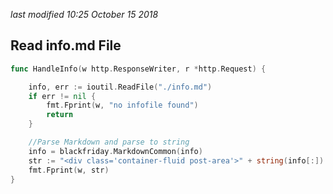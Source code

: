 <i class='last-modified'>last modified 10:25 October 15 2018</i>
## Read info.md File
```go
func HandleInfo(w http.ResponseWriter, r *http.Request) {

	info, err := ioutil.ReadFile("./info.md")
	if err != nil {
		fmt.Fprint(w, "no infofile found")
		return
	}

	//Parse Markdown and parse to string
	info = blackfriday.MarkdownCommon(info)
	str := "<div class='container-fluid post-area'>" + string(info[:]) + "</div>"
	fmt.Fprint(w, str)
}
```